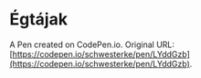 # Égtájak

A Pen created on CodePen.io. Original URL: [https://codepen.io/schwesterke/pen/LYddGzb](https://codepen.io/schwesterke/pen/LYddGzb).

